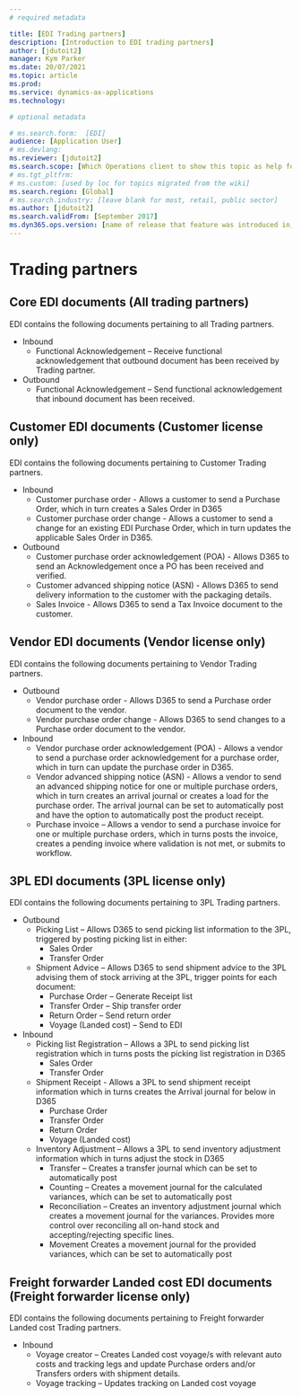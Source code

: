 ```yaml
---
# required metadata

title: [EDI Trading partners]
description: [Introduction to EDI trading partners]
author: [jdutoit2]
manager: Kym Parker
ms.date: 20/07/2021
ms.topic: article
ms.prod: 
ms.service: dynamics-ax-applications
ms.technology: 

# optional metadata

# ms.search.form:  [EDI]
audience: [Application User]
# ms.devlang: 
ms.reviewer: [jdutoit2]
ms.search.scope: [Which Operations client to show this topic as help for, to be set by content strategist, see list here: https://microsoft.sharepoint.com/teams/DynDoc/_layouts/15/WopiFrame.aspx?sourcedoc={23419e1c-eb64-42e9-aa9b-79875b428718}&action=edit&wd=target%28Core%20Dynamics%20AX%20CP%20requirements%2Eone%7C4CC185C0%2DEFAA%2D42CD%2D94B9%2D8F2A45E7F61A%2FVersions%20list%20for%20docs%20topics%7CC14BE630%2D5151%2D49D6%2D8305%2D554B5084593C%2F%29]
# ms.tgt_pltfrm: 
# ms.custom: [used by loc for topics migrated from the wiki]
ms.search.region: [Global]
# ms.search.industry: [leave blank for most, retail, public sector]
ms.author: [jdutoit2]
ms.search.validFrom: [September 2017]
ms.dyn365.ops.version: [name of release that feature was introduced in, see list here: https://microsoft.sharepoint.com/teams/DynDoc/_layouts/15/WopiFrame.aspx?sourcedoc={23419e1c-eb64-42e9-aa9b-79875b428718}&action=edit&wd=target%28Core%20Dynamics%20AX%20CP%20requirements%2Eone%7C4CC185C0%2DEFAA%2D42CD%2D94B9%2D8F2A45E7F61A%2FVersions%20list%20for%20docs%20topics%7CC14BE630%2D5151%2D49D6%2D8305%2D554B5084593C%2F%29]
---
```


# Trading partners

## Core EDI documents (All trading partners)

EDI contains the following documents pertaining to all Trading partners.
- Inbound
	- Functional Acknowledgement – Receive functional acknowledgement that outbound document has been received by Trading partner.
- Outbound
	- Functional Acknowledgement – Send functional acknowledgement that inbound document has been received.

## Customer EDI documents (Customer license only)

EDI contains the following documents pertaining to Customer Trading partners.
- Inbound
	- Customer purchase order - Allows a customer to send a Purchase Order, which in turn creates a Sales Order in D365
	- Customer purchase order change - Allows a customer to send a change for an existing EDI Purchase Order, which in turn updates the applicable Sales Order in D365.
- Outbound
	- Customer purchase order acknowledgement (POA) - Allows D365 to send an Acknowledgement once a PO has been received and verified.
	- Customer advanced shipping notice (ASN) - Allows D365 to send delivery information to the customer with the packaging details.
	- Sales Invoice - Allows D365 to send a Tax Invoice document to the customer.

## Vendor EDI documents (Vendor license only)

EDI contains the following documents pertaining to Vendor Trading partners.
- Outbound
	- Vendor purchase order - Allows D365 to send a Purchase order document to the vendor.
	- Vendor purchase order change - Allows D365 to send changes to a Purchase order document to the vendor.
- Inbound
	- Vendor purchase order acknowledgement (POA) - Allows a vendor to send a purchase order acknowledgement for a purchase order, which in turn can update the purchase order in D365.
	- Vendor advanced shipping notice (ASN) - Allows a vendor to send an advanced shipping notice for one or multiple purchase orders, which in turn creates an arrival journal or creates a load for the purchase order. The arrival journal can be set to automatically post and have the option to automatically post the product receipt.
	- Purchase invoice – Allows a vendor to send a purchase invoice for one or multiple purchase orders, which in turns posts the invoice, creates a pending invoice where validation is not met, or submits to workflow.

## 3PL EDI documents (3PL license only)

EDI contains the following documents pertaining to 3PL Trading partners.
- Outbound
	- Picking List – Allows D365 to send picking list information to the 3PL, triggered by posting picking list in either:
		- Sales Order
		- Transfer Order
	- Shipment Advice – Allows D365 to send shipment advice to the 3PL advising them of stock arriving at the 3PL, trigger points for each document:
		- Purchase Order – Generate Receipt list
		- Transfer Order – Ship transfer order
		- Return Order – Send return order
		- Voyage (Landed cost) – Send to EDI
- Inbound
	- Picking list Registration – Allows a 3PL to send picking list registration which in turns posts the picking list registration in D365
		- Sales Order
		- Transfer Order
	- Shipment Receipt - Allows a 3PL to send shipment receipt information which in turns creates the Arrival journal for below in D365
		- Purchase Order
		- Transfer Order
		- Return Order
		- Voyage (Landed cost)
	- Inventory Adjustment – Allows a 3PL to send inventory adjustment information which in turns adjust the stock in D365
		- Transfer – Creates a transfer journal which can be set to automatically post
		- Counting – Creates a movement journal for the calculated variances, which can be set to automatically post
		- Reconciliation – Creates an inventory adjustment journal which creates a movement journal for the variances. Provides more control over reconciling all on-hand stock and accepting/rejecting specific lines.
		- Movement Creates a movement journal for the provided variances, which can be set to automatically post

## Freight forwarder Landed cost EDI documents (Freight forwarder license only)

EDI contains the following documents pertaining to Freight forwarder Landed cost Trading partners.
- Inbound
	- Voyage creator – Creates Landed cost voyage/s with relevant auto costs and tracking legs and update Purchase orders and/or Transfers orders with shipment details.
	- Voyage tracking – Updates tracking on Landed cost voyage

